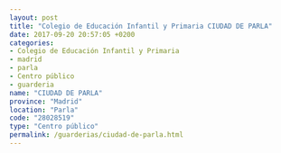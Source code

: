 ```yaml
---
layout: post
title: "Colegio de Educación Infantil y Primaria CIUDAD DE PARLA"
date: 2017-09-20 20:57:05 +0200
categories:
- Colegio de Educación Infantil y Primaria
- madrid
- parla
- Centro público
- guarderia
name: "CIUDAD DE PARLA"
province: "Madrid"
location: "Parla"
code: "28028519"
type: "Centro público"
permalink: /guarderias/ciudad-de-parla.html
---
```

